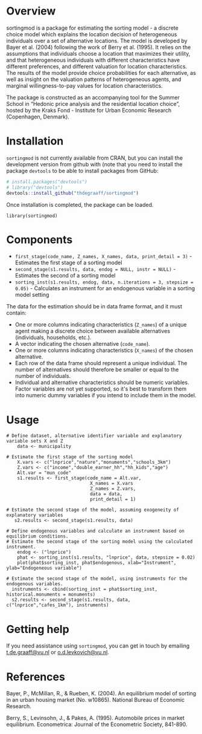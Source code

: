 # Overview

sortingmod is a package for estimating the sorting model - a discrete choice model which explains the location decision of heterogeneous individuals over a set of alternative locations. The model is developed by Bayer et al. (2004) following the work of Berry et al. (1995). It relies on the assumptions that individuals choose a location that maximizes their utility, and that heterogeneous individuals with different characteristics have different preferences, and different valuation for location characteristics. The results of the model provide choice probabilities for each alternative, as well as insight on the valuation patterns of heterogeneous agents, and marginal willingness-to-pay values for location characteristics.

The package is constructed as an accompanying tool for the Summer School in “Hedonic price analysis and the residential location choice”, hosted by the Kraks Fond - Institute for Urban Economic Research (Copenhagen, Denmark).

# Installation

`sortingmod` is not currently available from CRAN, but you can install the development version from github with (note that you need to install the package `devtools` to be able to install packages from GitHub:

```r
# install.packages("devtools")
# library("devtools")
devtools::install_github("thdegraaff/sortingmod")
```

Once installation is completed, the package can be loaded.

```{r}
library(sortingmod)
```

# Components

- `first_stage(code_name, Z_names, X_names, data, print_detail = 3)` - Estimates the first stage of a sorting model
- `second_stage(s1.results, data, endog = NULL, instr = NULL)` - Estimates the second of a sorting model
- `sorting_inst(s1.results, endog, data, n.iterations = 3, stepsize = 0.05)` - Calculates an instrument for an endogenous variable in a sorting model setting


The data for the estimation should be in data frame format, and it must contain: 

- One or more columns indicating characteristics (`Z_names`) of a unique agent making a discrete choice between available alternatives (individuals, households, etc.).
- A vector indicating the chosen alternative (`code_name`). 
- One or more columns indicating characteristics (`X_names`) of the chosen alternative.
- Each row of the data frame should represent a unique individual. The number of alternatives should therefore be smaller or equal to the number of individuals.
- Individual and alternative characteristics should be numeric variables. Factor variables are not yet supported, so it's best to transform them into numeric dummy variables if you intend to include them in the model.


# Usage

```{r, eval = FALSE}
# Define dataset, alternative identifier variable and explanatory variable sets X and Z
    data <- municipality

# Estimate the first stage of the sorting model
    X.vars <- c("lnprice","nature","monuments","schools_3km")
    Z.vars <- c("income","double_earner_hh","hh_kids","age")
    Alt.var = "mun_code"
    s1.results <- first_stage(code_name = Alt.var,
                               X_names = X.vars
                               Z_names = Z.vars,
                               data = data,
                               print_detail = 1)

# Estimate the second stage of the model, assuming exogeneity of explanatory variables
   s2.results <- second_stage(s1.results, data)

# Define endogenous variables and calculate an instrument based on equilibrium conditions. 
# Estimate the second stage of the sorting model using the calculated instrument.
    endog <- ("lnprice")
    phat <- sorting_inst(s1.results, "lnprice", data, stepsize = 0.02)
    plot(phat$sorting_inst, phat$endogenous, xlab="Instrument", ylab="Endogeneous variable")
    
# Estimate the second stage of the model, using instruments for the endogenous variables.
  instruments <- cbind(sorting_inst = phat$sorting_inst, historical.monuments = monuments)
  s2.results <- second_stage(s1.results, data, c("lnprice","cafes_1km"), instruments)

```

# Getting help

If you need assistance using `sortingmod`, you can get in touch by emailing [t.de.graaff@vu.nl](t.de.graaff@vu.nl) or [o.d.levkovich@vu.nl](o.d.levkovich@vu.nl).


# References

Bayer, P., McMillan, R., & Rueben, K. (2004). An equilibrium model of sorting in an urban housing market (No. w10865). National Bureau of Economic Research.

Berry, S., Levinsohn, J., & Pakes, A. (1995). Automobile prices in market equilibrium. Econometrica: Journal of the Econometric Society, 841-890.

